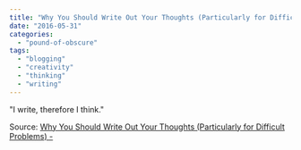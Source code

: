 ```yaml
---
title: "Why You Should Write Out Your Thoughts (Particularly for Difficult Problems) -"
date: "2016-05-31"
categories: 
  - "pound-of-obscure"
tags: 
  - "blogging"
  - "creativity"
  - "thinking"
  - "writing"
---
```


"I write, therefore I think."

Source: [Why You Should Write Out Your Thoughts (Particularly for Difficult Problems) -](http://www.tomcatalini.com/why-you-should-write-out-your-thoughts/)
